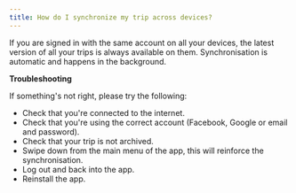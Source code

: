```yaml
---
title: How do I synchronize my trip across devices?
---
```


If you are signed in with the same account on all your devices, the latest version of all your trips is always available on them. Synchronisation is automatic and happens in the background.

**Troubleshooting**

If something's not right, please try the following:
- Check that you're connected to the internet.
- Check that you're using the correct account (Facebook, Google or email and password).
- Check that your trip is not archived.
- Swipe down from the main menu of the app, this will reinforce the synchronisation.
- Log out and back into the app.
- Reinstall the app.

